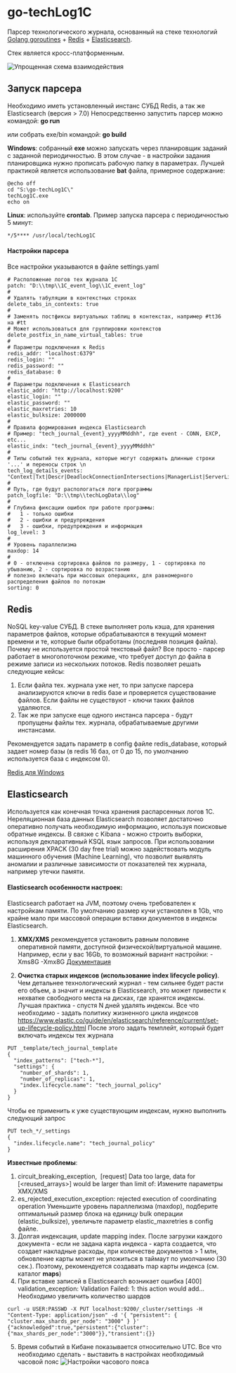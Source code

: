 # go-techLog1C
Парсер технологического журнала, основанный на стеке технологий [Golang goroutines](<https://golang.org/>) + [Redis](<https://redis.io/>) + [Elasticsearch](<https://www.elastic.co>).

Стек является кросс-платформенным.

![Упрощенная схема взаимодействия](https://github.com/NuclearAPK/go-techLog1C/blob/main/notation.png)

## Запуск парсера

Необходимо иметь установленный инстанс СУБД Redis, а так же Elasticsearch (версия > 7.0)
Непосредственно запустить парсер можно командой:
**go run**

или собрать exe/bin командой:
**go build**

**Windows**: собранный **exe** можно запускать через планировщик заданий с заданной периодичностью. В этом случае - в настройки задания планировщика нужно прописать рабочую папку в параметрах. Лучшей практикой является использование **bat** файла, примерное содержание:
```
@echo off
cd "S:\go-techLog1C\"
techLog1C.exe
echo on
```
**Linux**: используйте **crontab**. Пример запуска парсера с периодичностью 5 минут:
```
*/5**** /usr/local/techLog1C
```

#### Настройки парсера
Все настройки указываются в файле settings.yaml
```
# Расположение логов тех журнала 1С
patch: "D:\\tmp\\1C_event_log\\1C_event_log"
#
# Удалять табуляции в контекстных строках
delete_tabs_in_contexts: true
#
# Заменять постфиксы виртуальных таблиц в контекстах, например #tt36 на #tt 
# Может использоваться для группировки контекстов
delete_postfix_in_name_virtual_tables: true
#
# Параметры подключения к Redis
redis_addr: "localhost:6379"
redis_login: ""
redis_password: ""
redis_database: 0
#
# Параметры подключения к Elasticsearch
elastic_addr: "http://localhost:9200"
elastic_login: ""
elastic_password: ""
elastic_maxretries: 10
elastic_bulksize: 2000000
#
# Правила формирования индекса Elasticsearch
# Пример: "tech_journal_{event}_yyyyMMddhh", где event - CONN, EXCP, etc...
elastic_indx: "tech_journal_{event}_yyyyMMddhh"
#
# Типы событий тех журнала, которые могут содержать длинные строки '...' и переносы строк \n
tech_log_details_events: "Context|Txt|Descr|DeadlockConnectionIntersections|ManagerList|ServerList|Sql|Sdbl"
#
# Путь, где будут распологаться логи программы
patch_logfile: "D:\\tmp\\techLogData\\log"
#
# Глубина фиксации ошибок при работе программы:
#   1 - только ошибки
#   2 - ошибки и предупреждения 
#   3 - ошибки, предупреждения и информация
log_level: 3
#
# Уровень параллелизма
maxdop: 14
#
# 0 - отключена сортировка файлов по размеру, 1 - сортировка по убыванию, 2 - сортировка по возрастанию
# полезно включать при массовых операциях, для равномерного распределения файлов по потокам
sorting: 0
```

## Redis
NoSQL key-value СУБД. В стеке выполняет роль кэша, для хранения параметров файлов, которые обрабатываются в текущий момент времени и те, которые были обработаны (последняя позиция файла). Почему не используется простой текстовый файл? Все просто - парсер работает в многопоточном режиме, что требует доступ до файла в режиме записи из нескольких потоков. Redis позволяет решать следующие кейсы:
1. Если файла тех. журнала уже нет, то при запуске парсера анализируются ключи в redis базе и проверяется существование файлов. Если файлы не существуют - ключи таких файлов удаляются. 
2. Так же при запуске еще одного инстанса парсера - будут пропущены файлы тех. журнала, обрабатываемые другими инстансами.

Рекомендуется задать параметр в config файле redis_database, который задает номер базы (в redis 16 баз, от 0 до 15, по умолчанию используется база с индексом 0).

[Redis для Windows](<https://github.com/microsoftarchive/redis/releases>)  

## Elasticsearch
Используется как конечная точка хранения распарсенных логов 1С. Нереляционная база данных Elasticsearch позволяет достаточно оперативно получать необходимую информацию, используя поисковые обратные индексы. В связке с Kibana - можно строить выборки, используя декларативный KSQL язык запросов. При использовании расширения XPACK (30 day free trial) можно задействовать модуль машинного обучения (Machine Learning), что позволит выявлять аномалии и различные зависимости от показателей тех журнала, например утечки памяти. 

#### Elasticsearch особенности настроек:
Elasticsearch работает на JVM, поэтому очень требователен к настройкам памяти. По умолчанию размер кучи установлен в 1Gb, что крайне мало при массовой операции вставки документов в индексы Elasticsearch. 

1. **XMX/XMS** рекомендуется установить равным половине оперативной памяти, доступной физической/виртуальной машине. Например, если у вас 16Gb, то возможный вариант настройки:
-Xms8G
-Xmx8G [Документация](<https://www.elastic.co/guide/en/elasticsearch/guide/master/_limiting_memory_usage.html>)

2. **Очистка старых индексов (использование index lifecycle policy)**. Чем детальнее технологический журнал - тем сильнее будет расти его объем, а значит и индексы в Elasticsearch, это может привести к нехватке свободного места на дисках, где хранятся индексы. Лучшая практика - спустя N дней удалять индексы. 
Все что необходимо - задать политику жизненного цикла индексов
https://www.elastic.co/guide/en/elasticsearch/reference/current/set-up-lifecycle-policy.html
После этого задать темплейт, который будет включать индексы тех журнала 
```
PUT _template/tech_journal_template
{
  "index_patterns": ["tech-*"],                 
  "settings": {
    "number_of_shards": 1,
    "number_of_replicas": 1,
    "index.lifecycle.name": "tech_journal_policy"    
  }
}
```
Чтобы ее применить к уже существующим индексам, нужно выполнить следующий запрос
```
PUT tech_*/_settings
{
  "index.lifecycle.name": "tech_journal_policy" 
}
```

**Известные проблемы**:
1. circuit_breaking_exception,  [request] Data too large, data for [<reused_arrays>] would be larger than limit of:
Измените параметры XMX/XMS
2. es_rejected_execution_exception: rejected execution of coordinating operation
Уменьшите уровень параллелизма (maxdop), подберите оптимальный размер блока на единицу bulk операции (elastic_bulksize), увеличьте параметр elastic_maxretries в config файле. 
3. Долгая индексация, update mapping index. После загрузки каждого документа - если не задана карта индекса - карта создается, что создает накладные расходы, при количестве документов > 1 млн, обновление карты может не уложиться в таймаут по умолчанию (30 сек.). Поэтому, рекомендуется создавать map карты индекса (см. каталог **maps**)
4. При вставке записей в Elasticsearch возникает ошибка [400] validation_exception: Validation Failed: 1: this action would add...
Необходимо увеличить количество шардов 
```
curl -u USER:PASSWD -X PUT localhost:9200/_cluster/settings -H "Content-Type: application/json" -d '{ "persistent": { "cluster.max_shards_per_node": "3000" } }'
{"acknowledged":true,"persistent":{"cluster":{"max_shards_per_node":"3000"}},"transient":{}}
```
5. Время событий в Кибане показывается относительно UTC. 
Все что необходимо сделать - выставить в настройках необходимый часовой пояс
![Настройки часового пояса](https://github.com/NuclearAPK/go-techLog1C/blob/main/utc.jpg)

